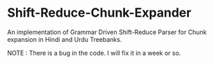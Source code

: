 # Shift-Reduce-Chunk-Expander
An implementation of Grammar Driven Shift-Reduce Parser for Chunk expansion in Hindi and Urdu Treebanks.

NOTE : There is a bug in the code. I will fix it in a week or so.
